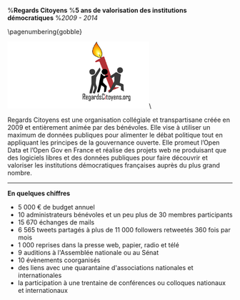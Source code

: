%**Regards Citoyens**
%**5 ans de valorisation des institutions démocratiques**
%*2009 - 2014*

\pagenumbering{gobble}

![5 ans](logo_5ans.png)\

Regards Citoyens est une organisation collégiale et transpartisane créée en 2009 et entièrement animée par des bénévoles. Elle vise à utiliser un maximum de données publiques pour alimenter le débat politique tout en appliquant les principes de la gouvernance ouverte. Elle promeut l’Open Data et l’Open Gov en France et réalise des projets web ne produisant que des logiciels libres et des données publiques pour faire découvrir et valoriser les institutions démocratiques françaises auprès du plus grand nombre.

***************

**En quelques chiffres**

- 5 000 € de budget annuel
- 10 administrateurs bénévoles et un peu plus de 30 membres participants
- 15 670 échanges de mails
- 6 565 tweets partagés à plus de 11 000 followers retweetés 360 fois par mois
- 1 000 reprises dans la presse web, papier, radio et télé
- 9 auditions à l'Assemblée nationale ou au Sénat
- 10 évènements coorganisés
- des liens avec une quarantaine d'associations nationales et internationales
- la participation à une trentaine de conférences ou colloques nationaux et internationaux


